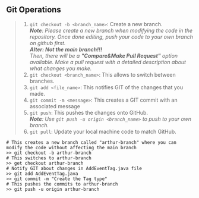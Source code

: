 ## Git Operations
> 1. ```git checkout -b <branch_name>```: Create a new branch. <br>***Note**: Please create a new branch when modifying the code in the repository. Once done editing, push your code to your own branch on github first.<br> **Alter: Not the main branch!!!** <br>Then, there will be a **"Compare&Make Pull Request"** option available. Make a pull request with a detailed description about what changes you make.*
> 2. ```git checkout <branch_name>```: This allows to switch between branches.
> 3. ```git add <file_name>```: This notifies GIT of the changes that you made.
> 4. ```git commit -m <message>```: This creates a GIT commit with an associated message
> 5. ```git push```: This pushes the changes onto GitHub.
<br>***Note**: Use ```git push -u origin <branch_name>``` to push to your own branch.*
> 6. ```git pull```: Update your local machine code to match GitHub.
```
# This creates a new branch called "arthur-branch" where you can modify the code without affecting the main branch
>> git checkout -b arthur-branch
# This switches to arthur-branch
>> get checkout arthur-branch
# Notify GIT about changes in AddEventTag.java file
>> git add AddEventTag.java
>> git commit -m "Create the Tag type"
# This pushes the commits to arthur-branch
>> git push -u origin arthur-branch
```
